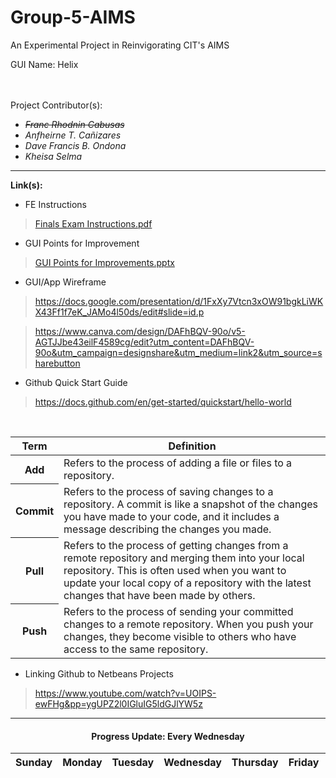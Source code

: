 # Group-5-AIMS
An Experimental Project in Reinvigorating CIT's AIMS

GUI Name: Helix 


<br><br>
Project Contributor(s):
<i> 
- ~~Franc Rhodnin Cabusas~~
- Anfheirne T. Cañizares
- Dave Francis B. Ondona
- Kheisa Selma 
</i>
<hr>

<b>Link(s):</b>

- FE Instructions
 > [Finals Exam Instructions.pdf](https://github.com/Apppollo/Group-5-AIMS/files/11398511/Finals.Exam.Instructions.pdf)


- GUI Points for Improvement
 > [GUI Points for Improvements.pptx](https://github.com/Apppollo/Group-5-AIMS/files/11398512/GUI.Points.for.Improvements.pptx)


- GUI/App Wireframe
 > https://docs.google.com/presentation/d/1FxXy7Vtcn3xOW91bgkLiWKX43Ff1f7eK_JAMo4l50ds/edit#slide=id.p
 
  > https://www.canva.com/design/DAFhBQV-90o/v5-AGTJJbe43eilF4589cg/edit?utm_content=DAFhBQV-90o&utm_campaign=designshare&utm_medium=link2&utm_source=sharebutton
  
 - Github Quick Start Guide
  > https://docs.github.com/en/get-started/quickstart/hello-world
 <br>
<table align="center">
<thead>
 <tr>
   <th>Term</th>
   <th>Definition</th>
 </tr>
</thead>
<tbody>
 <tr>
    <th>Add</th>
    <td>Refers to the process of adding a file or files to a repository.</td>
  </tr>
 <tr>
    <th>Commit</th>
    <td>Refers to the process of saving changes to a repository. A commit is like a snapshot of the changes you have made to your code, and it includes a message      describing the changes you made.</td>
  </tr>
 <tr>
    <th>Pull</th>
    <td>Refers to the process of getting changes from a remote repository and merging them into your local repository. This is often used when you want to update your local copy of a repository with the latest changes that have been made by others.</td>
  </tr>
  <tr>
    <th>Push</th>
    <td>Refers to the process of sending your committed changes to a remote repository. When you push your changes, they become visible to others who have access to the same repository.</td>
  </tr>
</tbody>
</table>
  
  - Linking Github to Netbeans Projects
   > https://www.youtube.com/watch?v=UOIPS-ewFHg&pp=ygUPZ2l0IGluIG5ldGJlYW5z
<hr>
  
 <h4 align="center">Progress Update: <b>Every Wednesday</b></h4>
 <table align="center">
 <thead>
  <tr>
     <th>Sunday</th>
     <th>Monday</th>
     <th>Tuesday</th>
     <th>Wednesday</th>
     <th>Thursday</th>
     <th>Friday</th>
     <th>Saturday</th>
  </tr>
  </thead>
  <tbody>

</table>
